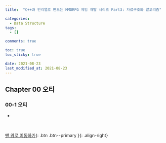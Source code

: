 ```yaml
---
title:  "C++과 언리얼로 만드는 MMORPG 게임 개발 시리즈 Part3: 자료구조와 알고리즘"

categories:
  - Data Structure
tags:
  - []

comments: true

toc: true
toc_sticky: true

date: 2021-08-23
last_modified_at: 2021-08-23
---
```


## Chapter 00 오티

### 00-1 오티 
- 

<br>

[맨 위로 이동하기](#){: .btn .btn--primary }{: .align-right}
